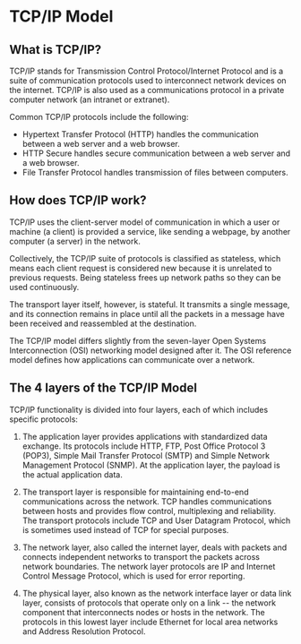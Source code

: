 # TCP/IP Model
## What is TCP/IP?

TCP/IP stands for Transmission Control Protocol/Internet Protocol and is a suite of communication protocols used to interconnect network devices on the internet. TCP/IP is also used as a communications protocol in a private computer network (an intranet or extranet).

Common TCP/IP protocols include the following:

- Hypertext Transfer Protocol (HTTP) handles the communication between a web server and a web browser.
- HTTP Secure handles secure communication between a web server and a web browser.
- File Transfer Protocol handles transmission of files between computers.

## How does TCP/IP work?

TCP/IP uses the client-server model of communication in which a user or machine (a client) is provided a service, like sending a webpage, by another computer (a server) in the network.

Collectively, the TCP/IP suite of protocols is classified as stateless, which means each client request is considered new because it is unrelated to previous requests. Being stateless frees up network paths so they can be used continuously.

The transport layer itself, however, is stateful. It transmits a single message, and its connection remains in place until all the packets in a message have been received and reassembled at the destination.

The TCP/IP model differs slightly from the seven-layer Open Systems Interconnection (OSI) networking model designed after it. The OSI reference model defines how applications can communicate over a network.

## The 4 layers of the TCP/IP Model

TCP/IP functionality is divided into four layers, each of which includes specific protocols:

1. The application layer provides applications with standardized data exchange. Its protocols include HTTP, FTP, Post Office Protocol 3 (POP3), Simple Mail Transfer Protocol (SMTP) and Simple Network Management Protocol (SNMP). At the application layer, the payload is the actual application data.

2. The transport layer is responsible for maintaining end-to-end communications across the network. TCP handles communications between hosts and provides flow control, multiplexing and reliability. The transport protocols include TCP and User Datagram Protocol, which is sometimes used instead of TCP for special purposes.

3. The network layer, also called the internet layer, deals with packets and connects independent networks to transport the packets across network boundaries. The network layer protocols are IP and Internet Control Message Protocol, which is used for error reporting.

4. The physical layer, also known as the network interface layer or data link layer, consists of protocols that operate only on a link -- the network component that interconnects nodes or hosts in the network. The protocols in this lowest layer include Ethernet for local area networks and Address Resolution Protocol.